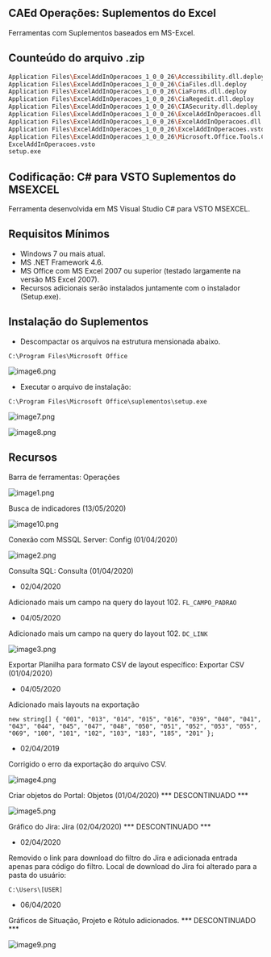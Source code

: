 ## CAEd Operações: Suplementos do Excel

Ferramentas com Suplementos baseados em MS-Excel.

## Counteúdo do arquivo .zip

```sh
Application Files\ExcelAddInOperacoes_1_0_0_26\Accessibility.dll.deploy
Application Files\ExcelAddInOperacoes_1_0_0_26\CiaFiles.dll.deploy
Application Files\ExcelAddInOperacoes_1_0_0_26\CiaForms.dll.deploy
Application Files\ExcelAddInOperacoes_1_0_0_26\CiaRegedit.dll.deploy
Application Files\ExcelAddInOperacoes_1_0_0_26\CIASecurity.dll.deploy
Application Files\ExcelAddInOperacoes_1_0_0_26\ExcelAddInOperacoes.dll.deploy
Application Files\ExcelAddInOperacoes_1_0_0_26\ExcelAddInOperacoes.dll.manifest
Application Files\ExcelAddInOperacoes_1_0_0_26\ExcelAddInOperacoes.vsto
Application Files\ExcelAddInOperacoes_1_0_0_26\Microsoft.Office.Tools.Common.v4.0.Utilities.dll.deploy
ExcelAddInOperacoes.vsto
setup.exe
```

## Codificação: C# para VSTO Suplementos do MSEXCEL

Ferramenta desenvolvida em MS Visual Studio C# para VSTO MSEXCEL.

## Requisitos Mínimos

- Windows 7 ou mais atual.
- MS .NET Framework 4.6.
- MS Office com MS Excel 2007 ou superior (testado largamente na versão MS Excel 2007).
- Recursos adicionais serão instalados juntamente com o instalador (Setup.exe).

## Instalação do Suplementos

- Descompactar os arquivos na estrutura mensionada abaixo.

`C:\Program Files\Microsoft Office`

![image6.png](https://github.com/difusao/Binary/blob/master/CAEd/Suplementos/Operacoes/images/img6.png)

- Executar o arquivo de instalação:

`C:\Program Files\Microsoft Office\suplementos\setup.exe`

![image7.png](https://github.com/difusao/Binary/blob/master/CAEd/Suplementos/Operacoes/images/img7.png)

![image8.png](https://github.com/difusao/Binary/blob/master/CAEd/Suplementos/Operacoes/images/img8.png)

## Recursos

Barra de ferramentas: Operações

![image1.png](https://github.com/difusao/Binary/blob/master/CAEd/Suplementos/Operacoes/images/img1.png)

Busca de indicadores (13/05/2020)

![image10.png](https://github.com/difusao/Binary/blob/master/CAEd/Suplementos/Operacoes/images/img10.png)

Conexão com MSSQL Server: Config (01/04/2020)

![image2.png](https://github.com/difusao/Binary/blob/master/CAEd/Suplementos/Operacoes/images/img2.png)

Consulta SQL: Consulta (01/04/2020)

- 02/04/2020

Adicionado mais um campo na query do layout 102.
`FL_CAMPO_PADRAO`

- 04/05/2020

Adicionado mais um campo na query do layout 102.
`DC_LINK`

![image3.png](https://github.com/difusao/Binary/blob/master/CAEd/Suplementos/Operacoes/images/img3.png)

Exportar Planilha para formato CSV de layout específico: Exportar CSV (01/04/2020)

- 04/05/2020

Adicionado mais layouts na exportação

`new string[] { "001", "013", "014", "015", "016", "039", "040", "041", "043", "044", "045", "047", "048", "050", "051", "052", "053", "055", "069", "100", "101", "102", "103", "183", "185", "201" };`

- 02/04/2019

Corrigido o erro da exportação do arquivo CSV.

![image4.png](https://github.com/difusao/Binary/blob/master/CAEd/Suplementos/Operacoes/images/img4.png)

Criar objetos do Portal: Objetos (01/04/2020) *** DESCONTINUADO ***

![image5.png](https://github.com/difusao/Binary/blob/master/CAEd/Suplementos/Operacoes/images/img5.png)

Gráfico do Jira: Jira (02/04/2020) *** DESCONTINUADO ***

- 02/04/2020

Removido o link para download do filtro do Jira e adicionada entrada apenas para código do filtro.
Local de download do Jira foi alterado para a pasta do usuário:

`C:\Users\[USER]`

- 06/04/2020

Gráficos de Situação, Projeto e Rótulo adicionados. *** DESCONTINUADO ***


![image9.png](https://github.com/difusao/Binary/blob/master/CAEd/Suplementos/Operacoes/images/img9.png)


